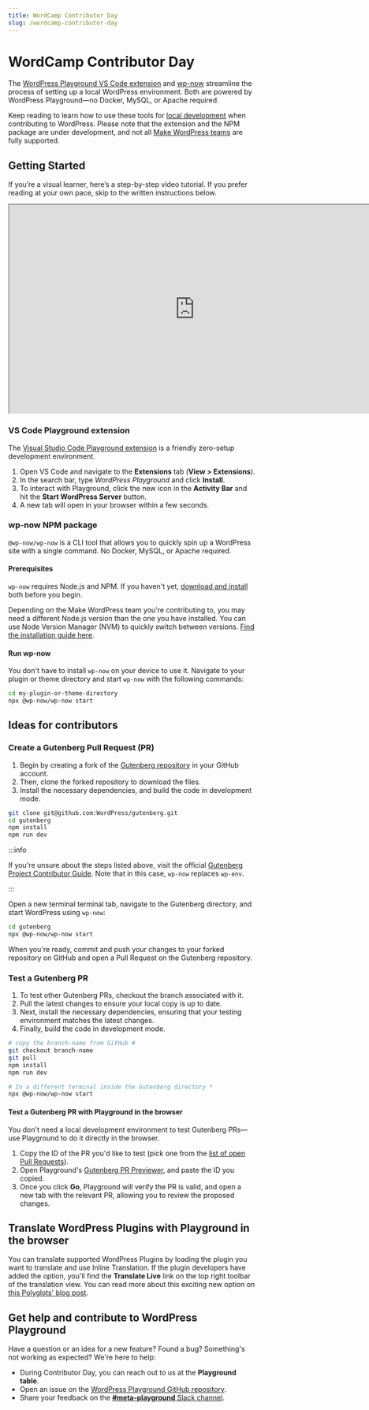 ```yaml
---
title: WordCamp Contributor Day
slug: /wordcamp-contributor-day
---
```


# WordCamp Contributor Day

The [WordPress Playground VS Code extension](https://marketplace.visualstudio.com/items?itemName=WordPressPlayground.wordpress-playground) and [wp-now](https://www.npmjs.com/package/@wp-now/wp-now) streamline the process of setting up a local WordPress environment. Both are powered by WordPress Playground—no Docker, MySQL, or Apache required.

Keep reading to learn how to use these tools for [local development](../05-local-development/01-wp-now.md) when contributing to WordPress. Please note that the extension and the NPM package are under development, and not all [Make WordPress teams](https://make.wordpress.org/) are fully supported.

## Getting Started

If you’re a visual learner, here’s a step-by-step video tutorial. If you prefer reading at your own pace, skip to the written instructions below.

<iframe title="Getting Started with wp-now for WordPress development at Contributor Day" width="752" height="423" src="https://video.wordpress.com/embed/Gn7XOCAM?cover=1&amp;preloadContent=metadata&amp;useAverageColor=1&amp;hd=1&amp;metadata_token=eyJ0eXAiOiJKV1QiLCJhbGciOiJIUzI1NiJ9.eyJpc3MiOiJ3b3JkcHJlc3MuY29tIiwiaWF0IjoxNjg2MTQ4ODQ5LCJleHAiOjE2ODYzMjE2NDksImJsb2dfaWQiOiIyMDMxMjIxMTIiLCJndWlkIjoiR243WE9DQU0iLCJhdXRoIjoidmlkZW9wcmVzc19wbGF5YmFja190b2tlbiIsImFjY2VzcyI6InZpZGVvIiwiZXhwaXJlcyI6MTY4NjMyMTY0OX0.DJWVfePHl2nUKo8ziG81CK2VlG5Ui8vNg-dZJ7dOSq8" allow="fullscreen" loading="eager"></iframe>

### VS Code Playground extension

The [Visual Studio Code Playground extension](https://marketplace.visualstudio.com/items?itemName=WordPressPlayground.wordpress-playground) is a friendly zero-setup development environment.

1. Open VS Code and navigate to the **Extensions** tab (**View > Extensions**).
2. In the search bar, type _WordPress Playground_ and click **Install**.
3. To interact with Playground, click the new icon in the **Activity Bar** and hit the **Start WordPress Server** button.
4. A new tab will open in your browser within a few seconds.

### wp-now NPM package

`@wp-now/wp-now` is a CLI tool that allows you to quickly spin up a WordPress site with a single command. No Docker, MySQL, or Apache required.

#### Prerequisites

`wp-now` requires Node.js and NPM. If you haven't yet, [download and install](https://nodejs.org/en/download) both before you begin.

Depending on the Make WordPress team you're contributing to, you may need a different Node.js version than the one you have installed. You can use Node Version Manager (NVM) to quickly switch between versions. [Find the installation guide here](https://github.com/nvm-sh/nvm#installing-and-updating).

#### Run wp-now

You don't have to install `wp-now` on your device to use it. Navigate to your plugin or theme directory and start `wp-now` with the following commands:

```bash
cd my-plugin-or-theme-directory
npx @wp-now/wp-now start
```

## Ideas for contributors

### Create a Gutenberg Pull Request (PR)

1. Begin by creating a fork of the [Gutenberg repository](https://github.com/WordPress/gutenberg) in your GitHub account.
2. Then, clone the forked repository to download the files.
3. Install the necessary dependencies, and build the code in development mode.

```bash
git clone git@github.com:WordPress/gutenberg.git
cd gutenberg
npm install
npm run dev
```

:::info

If you're unsure about the steps listed above, visit the official [Gutenberg Project Contributor Guide](https://developer.wordpress.org/block-editor/contributors/). Note that in this case, `wp-now` replaces `wp-env`.

:::

Open a new terminal terminal tab, navigate to the Gutenberg directory, and start WordPress using `wp-now`:

```bash
cd gutenberg
npx @wp-now/wp-now start
```

When you're ready, commit and push your changes to your forked repository on GitHub and open a Pull Request on the Gutenberg repository.

### Test a Gutenberg PR

1. To test other Gutenberg PRs, checkout the branch associated with it.
2. Pull the latest changes to ensure your local copy is up to date.
3. Next, install the necessary dependencies, ensuring that your testing environment matches the latest changes.
4. Finally, build the code in development mode.

```bash
# copy the branch-name from GitHub #
git checkout branch-name
git pull
npm install
npm run dev

# In a different terminal inside the Gutenberg directory *
npx @wp-now/wp-now start
```

#### Test a Gutenberg PR with Playground in the browser

You don't need a local development environment to test Gutenberg PRs—use Playground to do it directly in the browser.

1. Copy the ID of the PR you'd like to test (pick one from the [list of open Pull Requests](https://github.com/WordPress/gutenberg/pulls)).
2. Open Playground's [Gutenberg PR Previewer](https://playground.wordpress.net/gutenberg.html), and paste the ID you copied.
3. Once you click **Go**, Playground will verify the PR is valid, and open a new tab with the relevant PR, allowing you to review the proposed changes.

## Translate WordPress Plugins with Playground in the browser

You can translate supported WordPress Plugins by loading the plugin you want to translate and use Inline Translation. If the plugin developers have added the option, you'll find the **Translate Live** link on the top right toolbar of the translation view. You can read more about this exciting new option on [this Polyglots' blog post](https://make.wordpress.org/polyglots/2023/05/08/translate-live-updates-to-the-translation-playground/).

## Get help and contribute to WordPress Playground

Have a question or an idea for a new feature? Found a bug? Something's not working as expected? We're here to help:

-   During Contributor Day, you can reach out to us at the **Playground table**.
-   Open an issue on the [WordPress Playground GitHub repository](https://github.com/WordPress/wordpress-playground).
-   Share your feedback on the [**#meta-playground** Slack channel](https://wordpress.slack.com/archives/C04EWKGDJ0K).
